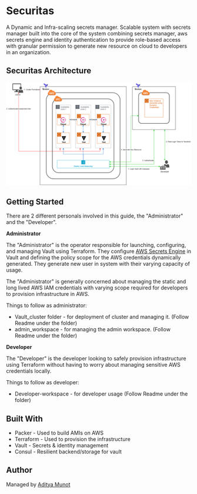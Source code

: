 # Securitas
A Dynamic and Infra-scaling secrets manager.  Scalable system with secrets manager built into the core of the system combining secrets manager, aws secrets engine and identity authentication to provide role-based access with granular permission to generate new resource on cloud to developers in an organization.

## Securitas Architecture

![securitas_architecture](asset/securitas_architecture.png)

## Getting Started

There are 2 different personals involved in this guide, the "Administrator" and the "Developer". 

**Administrator**

The "Administrator" is the operator responsible for launching, configuring, and managing Vault using Terraform. They configure [AWS Secrets Engine](https://www.vaultproject.io/docs/secrets/aws/index.html) in Vault and defining the policy scope for the AWS credentials dynamically generated. They generate new user in system with their varying capacity of usage.

The "Administrator" is generally concerned about managing the static and long lived AWS IAM credentials with varying scope required for developers to provision infrastructure in AWS.

Things to follow as administrator:

* Vault_cluster folder - for deployment of cluster and managing it. (Follow Readme under the folder)
* admin_workspace - for managing the admin workspace. (Follow Readme under the folder)

**Developer**

The "Developer" is the developer looking to safely provision infrastructure using Terraform without having to worry about managing sensitive AWS credentials locally.

Things to follow as developer:

* Developer-workspace - for developer usage (Follow Readme under the folder)

## Built With

* Packer - Used to build AMIs on AWS
* Terraform - Used to provision the infrastructure
* Vault - Secrets & identity management
* Consul - Resilient backend/storage for vault

## Author

Managed by [Aditya Munot](https://github.com/AdityaMunot)
